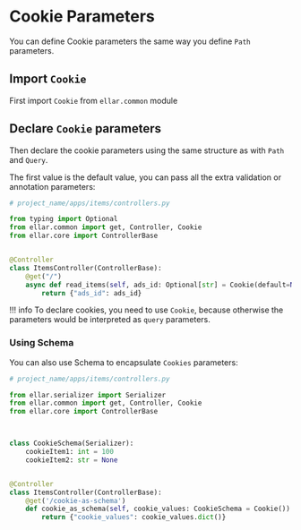 # Cookie Parameters

You can define Cookie parameters the same way you define `Path` parameters.

## Import `Cookie`

First import `Cookie` from `ellar.common` module

## Declare `Cookie` parameters

Then declare the cookie parameters using the same structure as with `Path` and `Query`.

The first value is the default value, you can pass all the extra validation or annotation parameters:

```python
# project_name/apps/items/controllers.py

from typing import Optional
from ellar.common import get, Controller, Cookie
from ellar.core import ControllerBase


@Controller
class ItemsController(ControllerBase):
    @get("/")
    async def read_items(self, ads_id: Optional[str] = Cookie(default=None)):
        return {"ads_id": ads_id}
```

!!! info
    To declare cookies, you need to use `Cookie`, because otherwise the parameters would be interpreted as `query` parameters.

### Using Schema

You can also use Schema to encapsulate `Cookies` parameters:

```python
# project_name/apps/items/controllers.py

from ellar.serializer import Serializer
from ellar.common import get, Controller, Cookie
from ellar.core import ControllerBase



class CookieSchema(Serializer):
    cookieItem1: int = 100
    cookieItem2: str = None


@Controller
class ItemsController(ControllerBase):
    @get('/cookie-as-schema')
    def cookie_as_schema(self, cookie_values: CookieSchema = Cookie()):
        return {"cookie_values": cookie_values.dict()}
```
